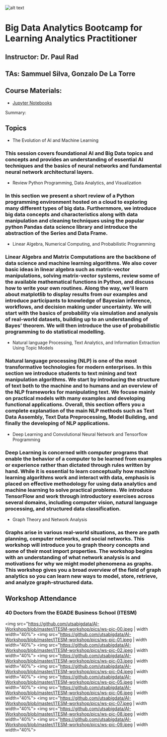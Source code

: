 ![alt text][logo]

[logo]: https://github.com/utsabigdata/AI-Workshop/blob/master/ITESM-workshop/pics/chameleon.jpeg "Chameleon Cloud"

[logo]: https://github.com/utsabigdata/AI-Workshop/blob/master/ITESM-workshop/pics/jetstream.jpeg "Chameleon Cloud"


# Big Data Analytics Bootcamp for Learning Analytics Practitioner

## Instructor: Dr. Paul Rad
## TAs: Sammuel Silva, Gonzalo De La Torre

## Course Materials:
* [Jupyter Notebooks](https://github.com/utsabigdata/AI-Workshop)

Summary: 

## Topics

*  The Evolution of AI and Machine Learning
### This session covers foundational AI and Big Data topics and concepts and provides an understanding of essential AI techniques and the basics of neural networks and fundamental neural network architectural layers.

*  Review Python Programming, Data Analytics, and Visualization
### In this section we present a short review of a Python programming environment hosted on a cloud to exploring many different types of big data. Furthernmore, we introduce big data concepts and characteristics along with data manipulation and cleaning techniques using the popular python Pandas data science library and introduce the abstraction of the Series and Data Frame.

*  Linear Algebra, Numerical Computing, and Probabilistic Programming
### Linear Algebra and Matrix Computations are the backbone of data science and machine learning algorithms. We also cover basic ideas in linear algebra such as matrix-vector manipulations, solving matrix-vector systems, review some of the available mathematical functions in Python, and discuss how to write your own routines. Along the way, we'll learn about matplotlib to display results from our examples and introduce participants to knowledge of Bayesian inference, workflows, and decision making under uncertainty. We will start with the basics of probability via simulation and analysis of real-world datasets, building up to an understanding of Bayes’ theorem. We will then introduce the use of probabilistic programming to do statistical modelling. 

*  Natural language Processing, Text Analytics, and Information Extraction Using Topic Models
### Natural language processing (NLP) is one of the most transformative technologies for modern enterprises. In this section we introduce students to text mining and text manipulation algorithms. We start by introducing the structure of text both to the machine and to humans and an overview of the NLP frameworks for manipulating text. We focuse mainly on practical models with many examples and developing functional applications. Overall, this section offers you a complete explanation of the main NLP methods such as Text Data Assembly, Text Data Preprocessing, Model Building, and finally the developing of NLP applications.

*  Deep Learning and Convolutional Neural Network and Tensorflow Programming
### Deep Learning is concerned with computer programs that enable the behavior of a computer to be learned from examples or experience rather than dictated through rules written by hand. While it is essential to learn conceptually how machine learning algorithms work and interact with data, emphasis is placed on effective methodology for using data analytics and machine learning to solve practical problems. We introduce TensorFlow and work through introductory exercises across several domains, including computer vision, natural language processing, and structured data classification. 

*  Graph Theory and Network Analysis
### Graphs arise in various real-world situations, as there are path planning, computer networks, and social networks. This workshop will introduce you to graph theory concepts and some of their most import properties. The workshop begins with an understanding of what network analysis is and motivations for why we might model phenomena as graphs. This workshop gives you a broad overview of the field of graph analytics so you can learn new ways to model, store, retrieve, and analyze graph-structured data.

## Workshop Attendance

### 40 Doctors from the EGADE Business School (ITESM)

<img src="https://github.com/utsabigdata/AI-Workshop/blob/master/ITESM-workshop/pics/ws-pic-00.jpeg | width width="40%">
<img src="https://github.com/utsabigdata/AI-Workshop/blob/master/ITESM-workshop/pics/ws-pic-01.jpeg | width width="40%">
<img src="https://github.com/utsabigdata/AI-Workshop/blob/master/ITESM-workshop/pics/ws-pic-02.jpeg | width width="40%">
<img src="https://github.com/utsabigdata/AI-Workshop/blob/master/ITESM-workshop/pics/ws-pic-03.jpeg | width width="40%">
<img src="https://github.com/utsabigdata/AI-Workshop/blob/master/ITESM-workshop/pics/ws-pic-04.jpeg | width width="40%">
<img src="https://github.com/utsabigdata/AI-Workshop/blob/master/ITESM-workshop/pics/ws-pic-05.jpeg | width width="40%">
<img src="https://github.com/utsabigdata/AI-Workshop/blob/master/ITESM-workshop/pics/ws-pic-06.jpeg | width width="40%">
<img src="https://github.com/utsabigdata/AI-Workshop/blob/master/ITESM-workshop/pics/ws-pic-07.jpeg | width width="40%">
<img src="https://github.com/utsabigdata/AI-Workshop/blob/master/ITESM-workshop/pics/ws-pic-08.jpeg | width width="40%">
<img src="https://github.com/utsabigdata/AI-Workshop/blob/master/ITESM-workshop/pics/ws-pic-09.jpeg | width width="40%">



